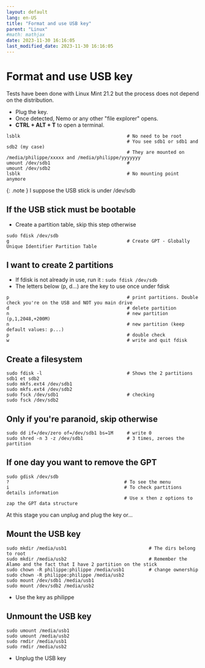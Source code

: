 ```yaml
---
layout: default
lang: en-US
title: "Format and use USB key"
parent: "Linux"
#math: mathjax
date: 2023-11-30 16:16:05
last_modified_date: 2023-11-30 16:16:05
---
```


# Format and use USB key

Tests have been done with Linux Mint 21.2 but the process does not depend on the distribution.

* Plug the key.
* Once detected, Nemo or any other "file explorer" opens.
* **CTRL + ALT + T** to open a terminal.

```
lsblk                                       # No need to be root
                                            # You see sdb1 or sdb1 and sdb2 (my case)
                                            # They are mounted on /media/philippe/xxxxx and /media/philippe/yyyyyyy
umount /dev/sdb1                            #
umount /dev/sdb2
lsblk                                       # No mounting point anymore
```

{: .note }
I suppose the USB stick is under /dev/sdb

## If the USB stick must be bootable

* Create a partition table, skip this step otherwise

```
sudo fdisk /dev/sdb
g                                           # Create GPT - Globally Unique Identifier Partition Table
```
## I want to create 2 partitions

* If fdisk is not already in use, run it : `sudo fdisk /dev/sdb`
* The letters below (p, d...) are the key to use once under fdisk

```
p                                           # print partitions. Double check you're on the USB and NOT you main drive
d                                           # delete partition
n                                           # new partition (p,1,2048,+200M)
n                                           # new partition (keep default values: p...)
p                                           # double check
w                                           # write and quit fdisk
```

## Create a filesystem

```
sudo fdisk -l                               # Shows the 2 partitions sdb1 et sdb2
sudo mkfs.ext4 /dev/sdb1
sudo mkfs.ext4 /dev/sdb2
sudo fsck /dev/sdb1                         # checking
sudo fsck /dev/sdb2
```

## Only if you're paranoid, skip otherwise

```
sudo dd if=/dev/zero of=/dev/sdb1 bs=1M     # write 0
sudo shred -n 3 -z /dev/sdb1                # 3 times, zeroes the partition

```

## If one day you want to remove the GPT

```
sudo gdisk /dev/sdb
?                                          # To see the menu
i                                          # To check partitions details information
                                           # Use x then z options to zap the GPT data structure
```

At this stage you can unplug and plug the key or...

## Mount the USB key

```
sudo mkdir /media/usb1                              # The dirs belong to root
sudo mkdir /media/usb2                              # Remember the Alamo and the fact that I have 2 partition on the stick
sudo chown -R philippe:philippe /media/usb1         # change ownership
sudo chown -R philippe:philippe /media/usb2
sudo mount /dev/sdb1 /media/usb1
sudo mount /dev/sdb2 /media/usb2
```

* Use the key as philippe

## Unmount the USB key

```
sudo umount /media/usb1
sudo umount /media/usb2
sudo rmdir /media/usb1
sudo rmdir /media/usb2
```

* Unplug the USB key

